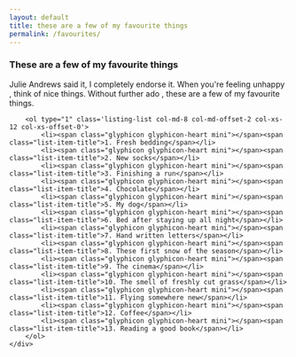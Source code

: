 ```yaml
---
layout: default
title: these are a few of my favourite things
permalink: /favourites/
---
```

<div class="row individual-list">
	<div class="col-md-8 col-md-offset-2">
		<h3 class="list-heading">These are a few of my favourite things</h3>
		<p class="col-md-12">Julie Andrews said it, I completely endorse it. When you're feeling unhappy , think of nice things. Without further ado , these are a few of my favourite things. </p>

		<ol type="1" class='listing-list col-md-8 col-md-offset-2 col-xs-12 col-xs-offset-0'>
		 	<li><span class="glyphicon glyphicon-heart mini"></span><span class="list-item-title">1. Fresh bedding</span></li>
		 	<li><span class="glyphicon glyphicon-heart mini"></span><span class="list-item-title">2. New socks</span></li>
		 	<li><span class="glyphicon glyphicon-heart mini"></span><span class="list-item-title">3. Finishing a run</span></li>
		 	<li><span class="glyphicon glyphicon-heart mini"></span><span class="list-item-title">4. Chocolate</span></li>
		 	<li><span class="glyphicon glyphicon-heart mini"></span><span class="list-item-title">5. My dog</span></li>
		 	<li><span class="glyphicon glyphicon-heart mini"></span><span class="list-item-title">6. Bed after staying up all night</span></li>
		 	<li><span class="glyphicon glyphicon-heart mini"></span><span class="list-item-title">7. Hand written letters</span></li>
		 	<li><span class="glyphicon glyphicon-heart mini"></span><span class="list-item-title">8. These first snow of the season</span></li>
		 	<li><span class="glyphicon glyphicon-heart mini"></span><span class="list-item-title">9. The cinema</span></li>
		 	<li><span class="glyphicon glyphicon-heart mini"></span><span class="list-item-title">10. The smell of freshly cut grass</span></li>
		 	<li><span class="glyphicon glyphicon-heart mini"></span><span class="list-item-title">11. Flying somewhere new</span></li>
		 	<li><span class="glyphicon glyphicon-heart mini"></span><span class="list-item-title">12. Coffee</span></li>
		 	<li><span class="glyphicon glyphicon-heart mini"></span><span class="list-item-title">13. Reading a good book</span></li>
		</ol>
	</div>
</div>